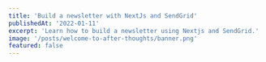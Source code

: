 ```yaml
---
title: 'Build a newsletter with NextJs and SendGrid'
publishedAt: '2022-01-11'
excerpt: 'Learn how to build a newsletter using Nextjs and SendGrid.'
image: '/posts/welcome-to-after-thoughts/banner.png'
featured: false
---
```

